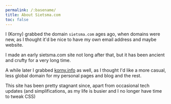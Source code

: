 ```yaml
---
permalink: /:basename/
title: About Sietsma.com
toc: false
---
```


I (Korny) grabbed the domain `sietsma.com` ages ago, when domains were new, as I thought it'd be nice to have my own email address and maybe website.

I made an early sietsma.com site not long after that, but it has been ancient and crufty for a very long time.

A while later I grabbed [korny.info](https://korny.info) as well, as I thought I'd like a more casual, less global domain for my personal pages and blog and the rest.

This site has been pretty stagnant since, apart from occasional tech updates (and simplifications, as my life is busier and I no longer have time to tweak CSS)
